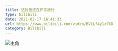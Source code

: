 ```yaml
---
title: 这封信还在怀念旅行
type: bilibili
date: 2021-02-17 16:41:33
url: https://www.bilibili.com/video/BV1Lf4y1z76D
category: Bilibili
---
```


![主角](https://i.imgtg.com/2022/08/27/ZzC0p.png)

<!--more-->
